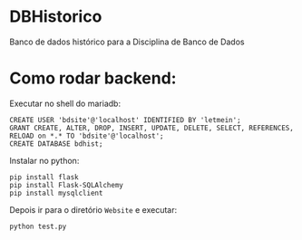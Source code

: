 # DBHistorico
Banco de dados histórico para a Disciplina de Banco de Dados

# Como rodar backend:

Executar no shell do mariadb:
```
CREATE USER 'bdsite'@'localhost' IDENTIFIED BY 'letmein';
GRANT CREATE, ALTER, DROP, INSERT, UPDATE, DELETE, SELECT, REFERENCES, RELOAD on *.* TO 'bdsite'@'localhost'; 
CREATE DATABASE bdhist;
```

Instalar no python:
```
pip install flask
pip install Flask-SQLAlchemy
pip install mysqlclient
```

Depois ir para o diretório `Website` e executar:
```
python test.py
```
